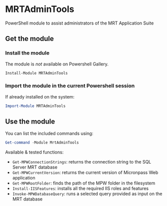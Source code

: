 # MRTAdminTools
PowerShell module to assist administrators of the MRT Application Suite

## Get the module

### Install the module
The module is *not* available on Powershell Gallery.
```powershell
Install-Module MRTAdminTools
```

### Import the module in the current Powershell session
If already installed on the system:
```powershell
Import-Module MRTAdminTools
```
## Use the module
You can list the included commands using:
```powershell
Get-command -Module MrtAdminTools
```
Available & tested functions:
* `Get-MPWConnectionStrings`: returns the connection string to the SQL Server MRT database
* `Get-MPWCurrentVersion`: returns the current version of Micronpass Web application
* `Get-MPWRootFolder`: finds the path of the MPW folder in the filesystem
* `Install-IISFeatures`: installs all the required IIS roles and features
* `Invoke-MPWDatabaseQuery`: runs a selected query provided as input on the MRT database